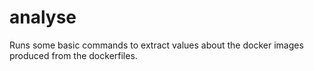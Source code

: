 # analyse

Runs some basic commands to extract values about the docker images produced from the dockerfiles.
